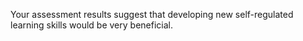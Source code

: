 Your assessment results suggest that developing new self-regulated learning skills would be very beneficial.
